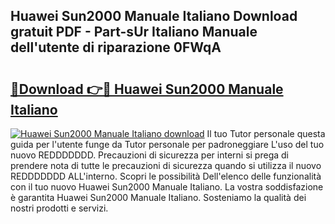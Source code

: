 ## Huawei Sun2000 Manuale Italiano Download gratuit PDF - Part-sUr Italiano Manuale dell'utente di riparazione 0FWqA

# <h2><a href="http://dfc9z7x.blite.top/?on=Huawei+Sun2000+Manuale+Italiano">🔗Download 👉🔴 Huawei Sun2000 Manuale Italiano</a></h2>

[![Huawei Sun2000 Manuale Italiano download](https://i.imgur.com/lujVjoI.png)](http://dfc9z7x.blite.top/?on=Huawei+Sun2000+Manuale+Italiano)
Il tuo Tutor personale questa guida per l'utente funge da Tutor personale per padroneggiare L'uso del tuo nuovo REDDDDDDD. Precauzioni di sicurezza per interni si prega di prendere nota di tutte le precauzioni di sicurezza quando si utilizza il nuovo REDDDDDDD ALL'interno. Scopri le possibilità Dell'elenco delle funzionalità con il tuo nuovo Huawei Sun2000 Manuale Italiano. La vostra soddisfazione è garantita Huawei Sun2000 Manuale Italiano. Sosteniamo la qualità dei nostri prodotti e servizi.
